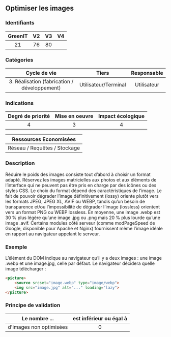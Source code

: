 ## Optimiser les images

### Identifiants
| GreenIT |  V2  |  V3  |  V4  |
|:-------:|:----:|:----:|:----:|
|  21     | 76   |  80  |      |

### Catégories

| Cycle de vie |  Tiers  |  Responsable  |
|:---------:|:----:|:----:|
| 3. Réalisation (fabrication / développement) | Utilisateur/Terminal | Utilisateur |

### Indications

| Degré de priorité |      Mise en oeuvre       |  Impact écologique    |
|:-------------------:|:-------------------------:|:---------------------:|
| 4 | 3 | 4 |

|Ressources Economisées                                      |
|:----------------------------------------------------------:|
| Réseau / Requêtes /  Stockage |

### Description
Réduire le poids des images consiste tout d’abord à choisir un format adapté. Réservez les images matricielles aux photos et aux éléments de l’interface qui ne peuvent pas être pris en charge par des icônes ou des styles CSS.
Le choix du format dépend des caractéristiques de l’image. Le fait de pouvoir dégrader l’image définitivement (lossy) oriente plutôt vers les formats JPEG, JPEG XL, AVIF ou WEBP, tandis qu’un besoin de transparence et/ou l’impossibilité de dégrader l’image (lossless) orientent vers un format PNG ou WEBP lossless.
En moyenne, une image .webp est 30 % plus légère qu’une image .jpg ou .png mais 20 % plus lourde qu’une image .avif.
Certains modules côté serveur (comme modPageSpeed de Google, disponible pour Apache et Nginx) fournissent même l’image idéale en rapport au navigateur appelant le serveur.

### Exemple
L’élément <picture> du DOM indique au navigateur qu’il y a deux images : une image .webp et une image.jpg, celle par défaut. Le navigateur décidera quelle image télécharger :

```html
<picture>
    <source srcset="image.webp" type="image/webp">
    <img src="image.jpg" alt="..." loading="lazy">
</picture>
```

### Principe de validation

| Le nombre ...     | est inférieur ou égal à   |  
|-------------------|:-------------------------:|
| d'images non optimisées  | 0  |
